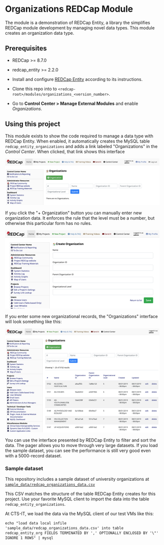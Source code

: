 # Organizations REDCap Module

The module is a demonstration of REDCap Entity, a library the simplifies REDCap module development by managing novel data types. This module creates an organization data type.


## Prerequisites
- REDCap >= 8.7.0
- redcap_entity >= 2.2.0

- Install and configure [REDCap Entity](https://github.com/ctsit/redcap_entity) according to its instructions.
- Clone this repo into to `<redcap-root>/modules/organizations_<version_number>`.
- Go to **Control Center > Manage External Modules** and enable _Organizations_.


## Using this project

This module exists to show the code required to manage a data type with REDCap Entity. When enabled, it automatically creates the MySQL table `redcap_entity_organizations` and adds a link labeled "Organizations" in the _Control Center_. When clicked, that link shows this interface

![](images/empty_organizations.png)

If you click the "+ Organization" button you can manually enter new organization data. It enforces the rule that the level must be a number, but otherwise this particular form has no rules.

![](images/create_organization.png)

If you enter some new organizational records, the "Organizations" interface will look something like this:

![](images/filled_organizations.png)

You can use the interface presented by REDCap Entity to filter and sort the data. The pager allows you to move through very large datasets. If you load the sample dataset, you can see the performance is still very good even with a 5000-record dataset.

### Sample dataset

This repository includes a sample dataset of university organizations at [`sample_data/redcap_organizations_data.csv`](sample_data/redcap_organizations_data.csv)

This CSV matches the structure of the table REDCap Entity creates for this project. Use your favorite MySQL client to import the data into the table `redcap_entity_organizations`. 

At CTS-IT, we load the data via the MySQL client of our test VMs like this:

```
echo "load data local infile 'sample_data/redcap_organizations_data.csv' into table redcap_entity_org FIELDS TERMINATED BY ',' OPTIONALLY ENCLOSED BY '\"' IGNORE 1 ROWS" | mysql
```
